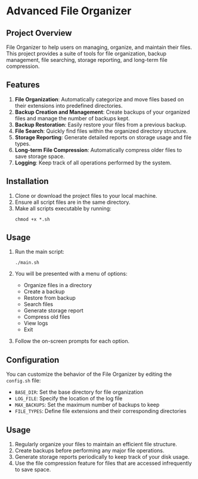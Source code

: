 # Advanced File Organizer

## Project Overview

File Organizer to help users on managing, organize, and maintain their files. This project provides a suite of tools for file organization, backup management, file searching, storage reporting, and long-term file compression.

## Features

1. **File Organization**: Automatically categorize and move files based on their extensions into predefined directories.
2. **Backup Creation and Management**: Create backups of your organized files and manage the number of backups kept.
3. **Backup Restoration**: Easily restore your files from a previous backup.
4. **File Search**: Quickly find files within the organized directory structure.
5. **Storage Reporting**: Generate detailed reports on storage usage and file types.
6. **Long-term File Compression**: Automatically compress older files to save storage space.
7. **Logging**: Keep track of all operations performed by the system.

## Installation

1. Clone or download the project files to your local machine.
2. Ensure all script files are in the same directory.
3. Make all scripts executable by running:
   ```
   chmod +x *.sh
   ```

## Usage

1. Run the main script:
   ```
   ./main.sh
   ```
2. You will be presented with a menu of options:
   - Organize files in a directory
   - Create a backup
   - Restore from backup
   - Search files
   - Generate storage report
   - Compress old files
   - View logs
   - Exit

3. Follow the on-screen prompts for each option.

## Configuration

You can customize the behavior of the File Organizer by editing the `config.sh` file:

- `BASE_DIR`: Set the base directory for file organization
- `LOG_FILE`: Specify the location of the log file
- `MAX_BACKUPS`: Set the maximum number of backups to keep
- `FILE_TYPES`: Define file extensions and their corresponding directories



## Usage

1. Regularly organize your files to maintain an efficient file structure.
2. Create backups before performing any major file operations.
3. Generate storage reports periodically to keep track of your disk usage.
4. Use the file compression feature for files that are accessed infrequently to save space.

